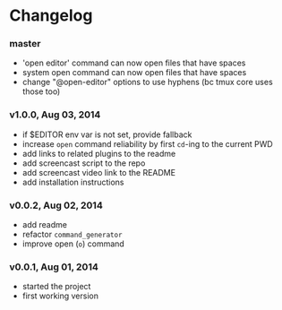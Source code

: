 # Changelog

### master
- 'open editor' command can now open files that have spaces
- system open command can now open files that have spaces
- change "@open-editor" options to use hyphens (bc tmux core uses those too)

### v1.0.0, Aug 03, 2014
- if $EDITOR env var is not set, provide fallback
- increase `open` command reliability by first `cd`-ing to the current PWD
- add links to related plugins to the readme
- add screencast script to the repo
- add screencast video link to the README
- add installation instructions

### v0.0.2, Aug 02, 2014
- add readme
- refactor `command_generator`
- improve open (`o`) command

### v0.0.1, Aug 01, 2014
- started the project
- first working version
